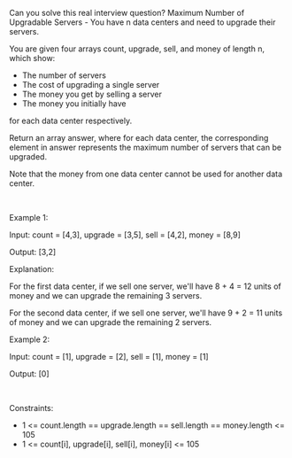 Can you solve this real interview question? Maximum Number of Upgradable Servers - You have n data centers and need to upgrade their servers.

You are given four arrays count, upgrade, sell, and money of length n, which show:

 * The number of servers
 * The cost of upgrading a single server
 * The money you get by selling a server
 * The money you initially have

for each data center respectively.

Return an array answer, where for each data center, the corresponding element in answer represents the maximum number of servers that can be upgraded.

Note that the money from one data center cannot be used for another data center.

 

Example 1:

Input: count = [4,3], upgrade = [3,5], sell = [4,2], money = [8,9]

Output: [3,2]

Explanation:

For the first data center, if we sell one server, we'll have 8 + 4 = 12 units of money and we can upgrade the remaining 3 servers.

For the second data center, if we sell one server, we'll have 9 + 2 = 11 units of money and we can upgrade the remaining 2 servers.

Example 2:

Input: count = [1], upgrade = [2], sell = [1], money = [1]

Output: [0]

 

Constraints:

 * 1 <= count.length == upgrade.length == sell.length == money.length <= 105
 * 1 <= count[i], upgrade[i], sell[i], money[i] <= 105